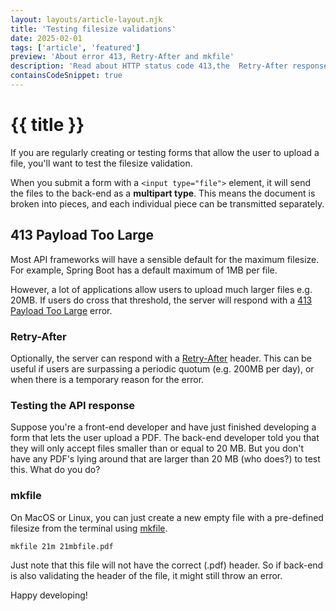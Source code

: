 ```yaml
---
layout: layouts/article-layout.njk
title: 'Testing filesize validations'
date: 2025-02-01
tags: ['article', 'featured']
preview: 'About error 413, Retry-After and mkfile'
description: 'Read about HTTP status code 413,the  Retry-After response header and learn to create an empty file of any size and type.'
containsCodeSnippet: true
---
```


# {{ title }}

If you are regularly creating or testing forms that allow the user to upload a file, you'll want to test the filesize validation.

When you submit a form with a `<input type="file">` element, it will send the files to the back-end as a **multipart type**. 
This means the document is broken into pieces, and each individual piece can be transmitted separately.

## 413 Payload Too Large

Most API frameworks will have a sensible default for the maximum filesize. 
For example, Spring Boot has a default maximum of 1MB per file.

However, a lot of applications allow users to upload much larger files e.g. 20MB. 
If users do cross that threshold, the server will respond with a [413 Payload Too Large](https://developer.mozilla.org/en-US/docs/Web/HTTP/Status/413) error.

### Retry-After

Optionally, the server can respond with a [Retry-After](https://developer.mozilla.org/en-US/docs/Web/HTTP/Headers/Retry-After) header. 
This can be useful if users are surpassing a periodic quotum (e.g. 200MB per day), or when there is a temporary reason for the error.

### Testing the API response

Suppose you're a front-end developer and have just finished developing a form that lets the user upload a PDF.
The back-end developer told you that they will only accept files smaller than or equal to 20 MB. 
But you don't have any PDF's lying around that are larger than 20 MB (who does?) to test this. What do you do?

### mkfile

On MacOS or Linux, you can just create a new empty file with a pre-defined filesize from the terminal using [mkfile](https://ss64.com/bash/mkfile.html).

```shell
mkfile 21m 21mbfile.pdf
```

Just note that this file will not have the correct (.pdf) header. So if back-end is also validating the header of the file, it might still throw an error.

Happy developing!







